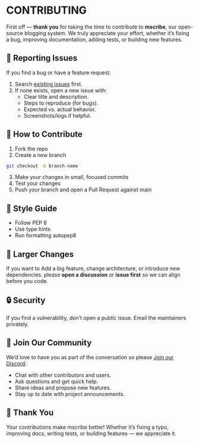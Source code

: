 # CONTRIBUTING

First off — **thank you** for taking the time to contribute to **mscribe**, our open-source blogging system.
We truly appreciate your effort, whether it’s fixing a bug, improving documentation, adding tests, or building new features.  

## 🐛 Reporting Issues
If you find a bug or have a feature request:  
1. Search [existing issues](https://github.com/mscribe/mscribe/issues) first.  
2. If none exists, open a new issue with:  
   - Clear title and description.  
   - Steps to reproduce (for bugs).  
   - Expected vs. actual behavior.  
   - Screenshots/logs if helpful.

## 🌱 How to Contribute

1. Fork the repo
2. Create a new branch
```bash
git checkout -b branch-name
```
3. Make your changes in small, focused commits
4. Test your changes
5. Push your branch and open a Pull Request against main

## 🎨 Style Guide

* Follow PEP 8
* Use type hints
* Run formatting autopep8


## 📐 Larger Changes

If you want to Add a big feature, change architecture, or introduce new dependencies. please **open a discussion** or **issue first** so we can align before you code.

## 🔒 Security

If you find a vulnerability, don’t open a public issue. Email the maintainers privately.

## 💬 Join Our Community
We’d love to have you as part of the conversation so please [Join our Discord](https://discord.com/invite/6B6S5cxDTE):

* Chat with other contributors and users.
* Ask questions and get quick help.
* Share ideas and propose new features.
* Stay up to date with project announcements.

## 🙌 Thank You

Your contributions make mscribe better! Whether it’s fixing a typo, improving docs, writing tests, or building features — we appreciate it.